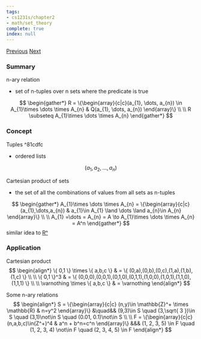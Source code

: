 ```yaml
---
tags:
- cs1231s/chapter2
- math/set_theory
complete: true
index: null
---
```

[Previous](/labyrinth/notes/math/cs1231s/sets)   [Next](/labyrinth/notes/math/cs1231s/binary_relations)
### Summary
n-ary relation
- set of n-tuples over n sets where the predicate is true

$$
\begin{gather*}
R = \{\begin{array}{c|c}(a_{1}, \dots, a_{n}) \in A_{1}\times \dots \times A_{n} & Q(a_{1}, \dots, a_{n}) \end{array}\} \\
\\
R \subseteq A_{1}\times \dots \times A_{n}
\end{gather*}
$$
### Concept
Tuples ^81cdfc
- ordered lists

$$
(a_{1}, a_{2}, \dots, a_{n})
$$

Cartesian product of sets
- the set of all the combinations of values from all sets as n-tuples

$$
\begin{gather*}
A_{1}\times \dots \times A_{n} = \{\begin{array}{c|c} (a_{1},\dots,a_{n}) & a_{1}\in A_{1} \land \dots \land a_{n}\in A_{n} \end{array}\} \\
\\
A_{1} =\dots = A_{n} = A \to A_{1}\times \dots \times A_{n} = A^n
\end{gather*}
$$
 similar idea to [Rⁿ](/labyrinth/notes/math/ma1522/vectors_in_Rⁿ)
### Application
Cartesian product
$$
\begin{align*}
\{ 0,1 \} \times \{ a,b,c \} & = \{ (0,a),(0,b),(0,c),(1,a),(1,b),(1,c) \} \\
\\
\{ 0,1 \}^3 & = \{ (0,0,0),(0,0,1),(0,1,0),(0,1,1),(1,0,0),(1,0,1),(1,1,0),(1,1,1) \} \\
\\
\varnothing \times \{ a,b,c \} & = \varnothing
\end{align*}
$$

Some n-ary relations
$$
\begin{align*}
S = \{\begin{array}{c|c} (n,y)\in \mathbb{Z}^+ \times \mathbb{R} & n=y^2 \end{array}\} &\quad&& (9,3)\in S \quad (3,\sqrt{ 3 })\in S \quad (3,1)\not\in S \quad (0.01, 0.1)\not\in S \\
\\
F = \{\begin{array}{c|c} (n,a,b,c)\in(Z^+)^4 & a^n + b^n=c^n \end{array}\} &&& (1, 2, 3, 5) \in F \quad (1, 2, 3, 4) \not\in F \quad (2, 3, 4, 5) \in F
\end{align*}
$$